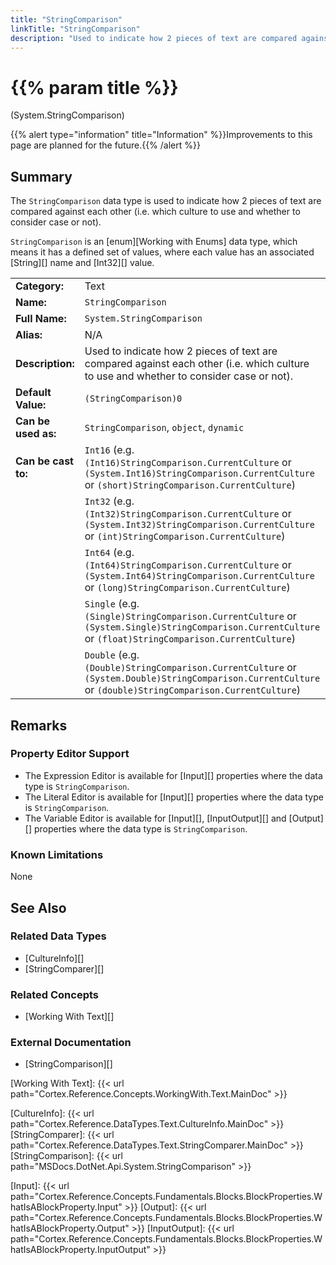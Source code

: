 ```yaml
---
title: "StringComparison"
linkTitle: "StringComparison"
description: "Used to indicate how 2 pieces of text are compared against each other (i.e. which culture to use and whether to consider case or not)."
---
```


# {{% param title %}}

<p class="namespace">(System.StringComparison)</p>

{{% alert type="information" title="Information" %}}Improvements to this page are planned for the future.{{% /alert %}}

## Summary

The `StringComparison` data type is used to indicate how 2 pieces of text are compared against each other (i.e. which culture to use and whether to consider case or not).

`StringComparison` is an [enum][Working with Enums] data type, which means it has a defined set of values, where each value has an associated [String][] name and [Int32][] value.

| | |
|-|-|
| **Category:**          | Text                                                          |
| **Name:**              | `StringComparison`                                                        |
| **Full Name:**         | `System.StringComparison`                                                 |
| **Alias:**             | N/A |
| **Description:**       | Used to indicate how 2 pieces of text are compared against each other (i.e. which culture to use and whether to consider case or not). |
| **Default Value:**     | `(StringComparison)0`                                           |
| **Can be used as:**    | `StringComparison`, `object`, `dynamic`                                          |
| **Can be cast to:**    | `Int16` (e.g. `(Int16)StringComparison.CurrentCulture` or `(System.Int16)StringComparison.CurrentCulture` or `(short)StringComparison.CurrentCulture`)  |
|                        | `Int32` (e.g. `(Int32)StringComparison.CurrentCulture` or `(System.Int32)StringComparison.CurrentCulture` or `(int)StringComparison.CurrentCulture`)  |
|                        | `Int64` (e.g. `(Int64)StringComparison.CurrentCulture` or `(System.Int64)StringComparison.CurrentCulture` or `(long)StringComparison.CurrentCulture`)  |
|                        | `Single` (e.g. `(Single)StringComparison.CurrentCulture` or `(System.Single)StringComparison.CurrentCulture` or `(float)StringComparison.CurrentCulture`)  |
|                        | `Double` (e.g. `(Double)StringComparison.CurrentCulture` or `(System.Double)StringComparison.CurrentCulture` or `(double)StringComparison.CurrentCulture`)  |

## Remarks

### Property Editor Support

- The Expression Editor is available for [Input][] properties where the data type is `StringComparison`.
- The Literal Editor is available for [Input][] properties where the data type is `StringComparison`.
- The Variable Editor is available for [Input][], [InputOutput][] and [Output][] properties where the data type is `StringComparison`.

### Known Limitations

None

## See Also

### Related Data Types

- [CultureInfo][]
- [StringComparer][]

### Related Concepts

- [Working With Text][]

### External Documentation

- [StringComparison][]

[Working With Text]: {{< url path="Cortex.Reference.Concepts.WorkingWith.Text.MainDoc" >}}

[CultureInfo]: {{< url path="Cortex.Reference.DataTypes.Text.CultureInfo.MainDoc" >}}
[StringComparer]: {{< url path="Cortex.Reference.DataTypes.Text.StringComparer.MainDoc" >}}
[StringComparison]: {{< url path="MSDocs.DotNet.Api.System.StringComparison" >}}

[Input]: {{< url path="Cortex.Reference.Concepts.Fundamentals.Blocks.BlockProperties.WhatIsABlockProperty.Input" >}}
[Output]: {{< url path="Cortex.Reference.Concepts.Fundamentals.Blocks.BlockProperties.WhatIsABlockProperty.Output" >}}
[InputOutput]: {{< url path="Cortex.Reference.Concepts.Fundamentals.Blocks.BlockProperties.WhatIsABlockProperty.InputOutput" >}}
